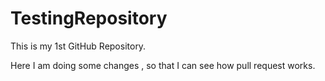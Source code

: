 # TestingRepository
This is my 1st GitHub Repository.

Here I am doing some changes , so that I can see how pull request works.

